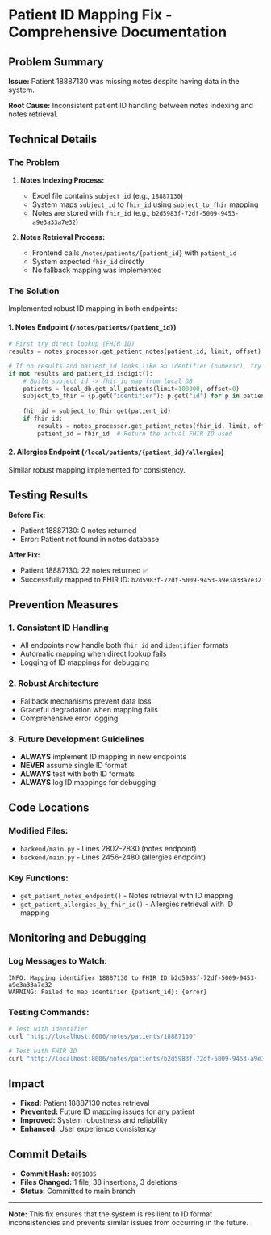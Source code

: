 # Patient ID Mapping Fix - Comprehensive Documentation

## Problem Summary

**Issue:** Patient 18887130 was missing notes despite having data in the system.

**Root Cause:** Inconsistent patient ID handling between notes indexing and notes retrieval.

## Technical Details

### The Problem
1. **Notes Indexing Process:**
   - Excel file contains `subject_id` (e.g., `18887130`)
   - System maps `subject_id` to `fhir_id` using `subject_to_fhir` mapping
   - Notes are stored with `fhir_id` (e.g., `b2d5983f-72df-5009-9453-a9e3a33a7e32`)

2. **Notes Retrieval Process:**
   - Frontend calls `/notes/patients/{patient_id}` with `patient_id`
   - System expected `fhir_id` directly
   - No fallback mapping was implemented

### The Solution
Implemented robust ID mapping in both endpoints:

#### 1. Notes Endpoint (`/notes/patients/{patient_id}`)
```python
# First try direct lookup (FHIR ID)
results = notes_processor.get_patient_notes(patient_id, limit, offset)

# If no results and patient_id looks like an identifier (numeric), try mapping
if not results and patient_id.isdigit():
    # Build subject_id -> fhir_id map from local DB
    patients = local_db.get_all_patients(limit=100000, offset=0)
    subject_to_fhir = {p.get("identifier"): p.get("id") for p in patients if p.get("identifier") and p.get("id")}
    
    fhir_id = subject_to_fhir.get(patient_id)
    if fhir_id:
        results = notes_processor.get_patient_notes(fhir_id, limit, offset)
        patient_id = fhir_id  # Return the actual FHIR ID used
```

#### 2. Allergies Endpoint (`/local/patients/{patient_id}/allergies`)
Similar robust mapping implemented for consistency.

## Testing Results

**Before Fix:**
- Patient 18887130: 0 notes returned
- Error: Patient not found in notes database

**After Fix:**
- Patient 18887130: 22 notes returned ✅
- Successfully mapped to FHIR ID: `b2d5983f-72df-5009-9453-a9e3a33a7e32`

## Prevention Measures

### 1. Consistent ID Handling
- All endpoints now handle both `fhir_id` and `identifier` formats
- Automatic mapping when direct lookup fails
- Logging of ID mappings for debugging

### 2. Robust Architecture
- Fallback mechanisms prevent data loss
- Graceful degradation when mapping fails
- Comprehensive error logging

### 3. Future Development Guidelines
- **ALWAYS** implement ID mapping in new endpoints
- **NEVER** assume single ID format
- **ALWAYS** test with both ID formats
- **ALWAYS** log ID mappings for debugging

## Code Locations

### Modified Files:
- `backend/main.py` - Lines 2802-2830 (notes endpoint)
- `backend/main.py` - Lines 2456-2480 (allergies endpoint)

### Key Functions:
- `get_patient_notes_endpoint()` - Notes retrieval with ID mapping
- `get_patient_allergies_by_fhir_id()` - Allergies retrieval with ID mapping

## Monitoring and Debugging

### Log Messages to Watch:
```
INFO: Mapping identifier 18887130 to FHIR ID b2d5983f-72df-5009-9453-a9e3a33a7e32
WARNING: Failed to map identifier {patient_id}: {error}
```

### Testing Commands:
```bash
# Test with identifier
curl "http://localhost:8006/notes/patients/18887130"

# Test with FHIR ID
curl "http://localhost:8006/notes/patients/b2d5983f-72df-5009-9453-a9e3a33a7e32"
```

## Impact

- **Fixed:** Patient 18887130 notes retrieval
- **Prevented:** Future ID mapping issues for any patient
- **Improved:** System robustness and reliability
- **Enhanced:** User experience consistency

## Commit Details

- **Commit Hash:** `0891085`
- **Files Changed:** 1 file, 38 insertions, 3 deletions
- **Status:** Committed to main branch

---

**Note:** This fix ensures that the system is resilient to ID format inconsistencies and prevents similar issues from occurring in the future.
